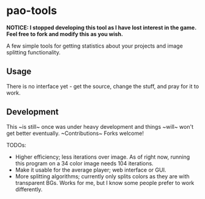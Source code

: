 # pao-tools

**NOTICE: I stopped developing this tool as I have lost interest in the game. Feel free to fork and modify this as you wish.**

A few simple tools for getting statistics about your projects and image splitting functionality.

## Usage
There is no interface yet - get the source, change the stuff, and pray for it to work.

## Development
This ~is still~ once was under heavy development and things ~will~ won't get better eventually.
~Contributions~ Forks welcome!

TODOs:
  - Higher efficiency; less iterations over image. As of right now, running this program on a 34 color image needs 104 iterations.
  - Make it usable for the average player; web interface or GUI.
  - More splitting algorithms; currently only splits colors as they are with transparent BGs. Works for me, but I know some people prefer to work differently.
